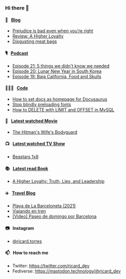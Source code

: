 ### Hi there 👋

#### 📝 &nbsp;&nbsp;[Blog](https://ricard.blog)

- [Prejudice is bad even when you’re right](https://ricard.blog/rant/prejudice-is-bad-even-when-youre-right/)
- [Review: A Higher Loyalty](https://ricard.blog/review/a-higher-loyalty/)
- [Disgusting meat bags](https://ricard.blog/rant/disgusting-meat-bags/)

#### 🎙 &nbsp;&nbsp;[Podcast](https://ricard.blog/podcast)

- [Episode 21: 5 things we didn&#39;t know we needed](https://anchor.fm/quicoto/episodes/Episode-21-5-things-we-didnt-know-we-needed-e1104tq)
- [Episode 20: Lunar New Year in South Korea](https://anchor.fm/quicoto/episodes/Episode-20-Lunar-New-Year-in-South-Korea-ert212)
- [Episode 19: Baja California, Food and Skulls](https://anchor.fm/quicoto/episodes/Episode-19-Baja-California--Food-and-Skulls-epmne0)

#### 👨🏻‍💻 &nbsp;&nbsp;[Code](https://ricard.dev)

- [How to set docs as homepage for Docusaurus](https://ricard.dev/how-to-set-docs-as-homepage-for-docusaurus/)
- [Stop blindly preloading fonts](https://ricard.dev/stop-blindly-preloading-fonts/)
- [How to DELETE with LIMIT and OFFSET in MySQL](https://ricard.dev/how-to-delete-with-limit-and-offset-in-mysql/)

#### 🍿 &nbsp;&nbsp;[Latest watched Movie](https://quicoto.github.io/reviews/movies/)

- [The Hitman&#39;s Wife&#39;s Bodyguard](https://quicoto.github.io/reviews/movies/the-hitman-s-wife-s-bodyguard/)

#### 📺 &nbsp;&nbsp;[Latest watched TV Show](https://quicoto.github.io/reviews/tv-shows)

- [Beastars 1x8](https://quicoto.github.io/reviews/tv-shows/beastars/1x8/)

#### 📚 &nbsp;&nbsp;[Latest read Book](https://ricard.blog/books/)

- [A Higher Loyalty: Truth, Lies, and Leadership](https://www.goodreads.com/review/show/3578089635?utm_medium=api&amp;utm_source=rss)

#### ✈️ &nbsp;&nbsp;[Travel Blog](https://www.quicoto.com/)

- [Playa de La Barceloneta (2021)](https://www.quicoto.com/playa-de-la-barceloneta-2021/)
- [Viajando en tren](https://www.quicoto.com/viajando-en-tren/)
- [[Video] Paseo de domingo por Barcelona](https://www.quicoto.com/video-paseo-de-domingo-por-barcelona/)

#### 📷 &nbsp;&nbsp;Instagram
- [@ricard.torres](https://www.instagram.com/ricard.torres/)

#### 📫 &nbsp;&nbsp;How to reach me

- Twitter: https://twitter.com/ricard_dev
- Fediverse: https://mastodon.technology/@ricard_dev
